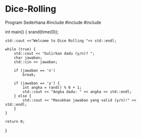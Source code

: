 # Dice-Rolling
Program Sederhana
#include <iostream>
#include <cstdlib>
#include <ctime>

int main() {
    srand(time(0));

    std::cout <<"Welcome to Dice Rolling "<< std::endl;

    while (true) {
        std::cout << "Gulirkan dadu (y/n)? ";
        char jawaban;
        std::cin >> jawaban;

        if (jawaban == 'n')
            break;

        if (jawaban == 'y') {
            int angka = rand() % 6 + 1;
            std::cout << "Angka dadu: " << angka << std::endl;
        } else {
            std::cout << "Masukkan jawaban yang valid (y/n)!" << std::endl;
        }
    }

    return 0;
}
